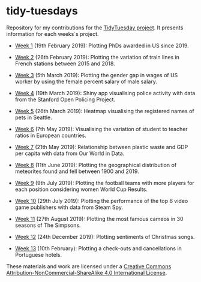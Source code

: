 # tidy-tuesdays


Repository for my contributions for the [TidyTuesday project](https://github.com/rfordatascience/tidytuesday). It presents information for each weeks´s project.

- [Week 1](https://github.com/edugonzaloalmorox/tidy-tuesdays/tree/master/week_19_02_2019) (19th February 2019): Plotting PhDs awarded in US since 2019.

- [Week 2](https://github.com/rfordatascience/tidytuesday/tree/master/data/2019/2019-02-26) (26th February 2019): Plotting the variation of train lines in French stations between 2015 and 2018.

- [Week 3](https://github.com/rfordatascience/tidytuesday/tree/master/data/2019/2019-03-05) (5th March 2019): Plotting the gender gap in wages of US worker by using the female percent salary of male salary.

- [Week 4](https://github.com/rfordatascience/tidytuesday/tree/master/data/2019/2019-03-19) (19th March 2019): Shiny app visualising police activity with data from the Stanford Open Policing Project.

- [Week 5](https://github.com/rfordatascience/tidytuesday/tree/master/data/2019/2019-03-26) (26th March 2019): Heatmap visualising the registered names of pets in Seattle.

- [Week 6](https://github.com/rfordatascience/tidytuesday/tree/master/data/2019/2019-05-07) (7th May 2019): Visualising the variation of student to teacher ratios in European countries. 

- [Week 7](https://github.com/rfordatascience/tidytuesday/tree/master/data/2019/2019-05-21) (21th May 2019): Relationship between plastic waste and GDP per capita with data from Our World in Data. 

- [Week 8](https://github.com/rfordatascience/tidytuesday/tree/master/data/2019/2019-06-11) (11th June 2019): Plotting the geographical distribution of meteorites found and fell between 1900 and 2019. 

- [Week 9](https://github.com/rfordatascience/tidytuesday/tree/master/data/2019/2019-07-09) (9th July 2019): Plotting the football teams with more players for each position considering women World Cup Results. 

- [Week 10](https://github.com/rfordatascience/tidytuesday/tree/master/data/2019/2019-07-30) (29th July 2019): Plotting the performance of the top 6 video game publishers with data from Steam Spy.

- [Week 11](https://github.com/rfordatascience/tidytuesday/tree/master/data/2019/2019-08-27) (27th August 2019): Plotting the most famous cameos in 30 seasons of The Simpsons. 


- [Week 12](https://github.com/rfordatascience/tidytuesday/tree/master/data/2019/2019-12-24) (24th December 2019): Plotting sentiments of Christmas songs. 

- [Week 13](https://github.com/rfordatascience/tidytuesday/blob/master/data/2020/2020-02-11/readme.md) (10th February): Plotting a check-outs and cancellations in Portuguese hotels.



These materials and work are licensed under a [Creative Commons Attribution-NonCommercial-ShareAlike 4.0 International License](https://creativecommons.org/licenses/by-nc-sa/4.0/).

